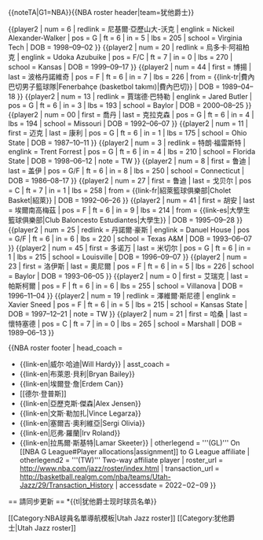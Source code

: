 <noinclude>{{noteTA|G1=NBA}}</noinclude>{{NBA roster header|team=犹他爵士}} 

{{player2 | num = 6 | redlink = 尼基爾·亞歷山大-沃克 | englink = Nickeil Alexander-Walker | pos = G | ft = 6 | in = 5 | lbs = 205 | school = Virginia Tech | DOB = 1998–09–02 }}
{{player2 | num = 20 | redlink = 烏多卡·阿祖柏克 | englink = Udoka Azubuike | pos = F/C | ft = 7 | in = 0 | lbs = 270 | school = Kansas | DOB = 1999–09–17 }}
{{player2 | num = 44 | first = 博揚 | last = 波格丹諾維奇 | pos = F | ft = 6 | in = 7 | lbs = 226 | from = {{link-tr|費內巴切男子籃球隊|Fenerbahçe (basketbol takımı)|費內巴切}} | DOB = 1989–04–18 }}
{{player2 | num = 13 | redlink = 賈瑞德·巴特勒 | englink = Jared Butler | pos = G | ft = 6 | in = 3 | lbs = 193 | school = Baylor | DOB = 2000–08–25 }}
{{player2 | num = 00 | first = 喬丹 | last = 克拉克森 | pos = G | ft = 6 | in = 4 | lbs = 194 | school = Missouri | DOB = 1992–06–07 }}
{{player2 | num = 11 | first = 迈克 | last = 康利 | pos = G | ft = 6 | in = 1 | lbs = 175 | school = Ohio State | DOB = 1987–10–11 }}
{{player2 | num = 3 | redlink = 特朗·福雷斯特 | englink = Trent Forrest | pos = G | ft = 6 | in = 4 | lbs = 210 | school = Florida State | DOB = 1998–06–12 | note = TW }}
{{player2 | num = 8 | first = 鲁迪 | last = 盖伊 | pos = G/F | ft = 6 | in = 8 | lbs = 250 | school = Connecticut | DOB = 1986–08–17 }}
{{player2 | num = 27 | first = 鲁迪 | last = 戈贝尔 | pos = C | ft = 7 | in = 1 | lbs = 258 | from = {{link-fr|紹萊籃球俱樂部|Cholet Basket|紹萊}} | DOB = 1992–06–26 }}
{{player2 | num = 41 | first = 胡安 | last = 埃爾南高梅茲 | pos = F | ft = 6 | in = 9 | lbs = 214 | from = {{link-es|大學生籃球俱樂部|Club Baloncesto Estudiantes|大學生}} | DOB = 1995–09–28 }}
{{player2 | num = 25 | redlink = 丹諾爾·豪斯 | englink = Danuel House | pos = G/F | ft = 6 | in = 6 | lbs = 220 | school = Texas A&M | DOB = 1993–06–07 }}
{{player2 | num = 45 | first = 多诺万 | last = 米切尔 | pos = G | ft = 6 | in = 1 | lbs = 215 | school = Louisville | DOB = 1996–09–07 }}
{{player2 | num = 23 | first = 洛伊斯 | last = 奧尼爾 | pos = F | ft = 6 | in = 5 | lbs = 226 | school = Baylor | DOB = 1993–06–05 }}
{{player2 | num = 0 | first = 艾瑞克  | last = 帕斯柯爾 | pos = F | ft = 6 | in = 6 | lbs = 255 | school = Villanova | DOB = 1996–11–04 }}
{{player2 | num = 19 | redlink = 澤維爾·斯尼德 | englink = Xavier Sneed | pos = F | ft = 6 | in = 5 | lbs = 215 | school = Kansas State | DOB = 1997–12–21 | note = TW }}
{{player2 | num = 21 | first = 哈桑 | last = 懷特塞德 | pos = C | ft = 7 | in = 0 | lbs = 265 | school = Marshall | DOB = 1989–06–13 }} 

{{NBA roster footer
| head_coach =
* {{link-en|威尔·哈迪|Will Hardy}}
| asst_coach = 
* {{link-en|布萊恩·貝利|Bryan Bailey}}
* {{link-en|埃爾登·詹|Erdem Can}}
* [[德尔·登普斯]]
* {{link-en|亞歷克斯·傑森|Alex Jensen}}
* {{link-en|文斯·勒加扎|Vince Legarza}}
* {{link-en|塞爾吉·奧利維亞|Sergi Olivia}}
* {{link-en|厄弗·羅蘭|Irv Roland}}
* {{link-en|拉馬爾·斯基特|Lamar Skeeter}}
| otherlegend = '''(GL)''' On [[NBA G League#Player allocations|assignment]] to G League affiliate
| otherlegend2 = '''(TW)''' Two-way affiliate player
| roster_url = http://www.nba.com/jazz/roster/index.html
| transaction_url = http://basketball.realgm.com/nba/teams/Utah-Jazz/29/Transaction_History
| accessdate = 2022−02−09
}}<noinclude>

== 請同步更新 ==
*{{tl|犹他爵士现时球员名单}}

[[Category:NBA球員名單導航模板|Utah Jazz roster]]
[[Category:犹他爵士|Utah Jazz roster]]
</noinclude>
